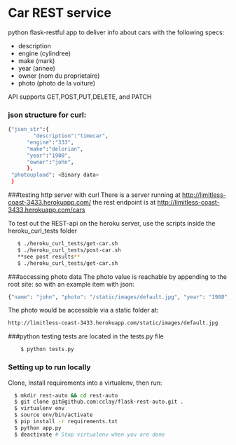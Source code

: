 
# Car REST service


python flask-restful app to deliver info about cars with the following specs:
 - description
 - engine (cylindree)
 - make (mark)
 - year (annee)
 - owner (nom du proprietaire)
 - photo (photo de la voiture)

API supports GET,POST,PUT,DELETE, and PATCH

### json structure for curl:
```sh
{"json_str":{
        "description":"timecar",
      "engine":"333",
      "make":"delorian",
      "year":"1900",
      "owner":"john",
      },
 "photoupload": <Binary data>
 }
```

###testing http server with curl
There is a server running at http://limitless-coast-3433.herokuapp.com/
the rest endpoint is at http://limitless-coast-3433.herokuapp.com/cars

To test out the REST-api on the heroku server, use the scripts inside the heroku_curl_tests folder
 ```sh
    $ ./heroku_curl_tests/get-car.sh
    $ ./heroku_curl_tests/post-car.sh
    **see post results**
    $ ./heroku_curl_tests/get-car.sh
 ```

###accessing photo data
The photo value is reachable by appending to the root site:
so with an example item with json:
```sh
{"name": "john", "photo": "/static/images/default.jpg", "year": "1988", "description": "roadster", "make": "honda", "engine": "1300"}
  ```
The photo would be accessible via a static folder at:
```sh
http://limitless-coast-3433.herokuapp.com/static/images/default.jpg
```

###python testing
tests are located in the tests.py file
```sh
    $ python tests.py
```

### Setting up to run locally
Clone, Install requirements into a virtualenv, then run:

```sh
  $ mkdir rest-auto && cd rest-auto
  $ git clone git@github.com:cclay/flask-rest-auto.git .
  $ virtualenv env
  $ source env/bin/activate
  $ pip install -r requirements.txt
  $ python app.py
  $ deactivate # Stop virtualenv when you are done
```